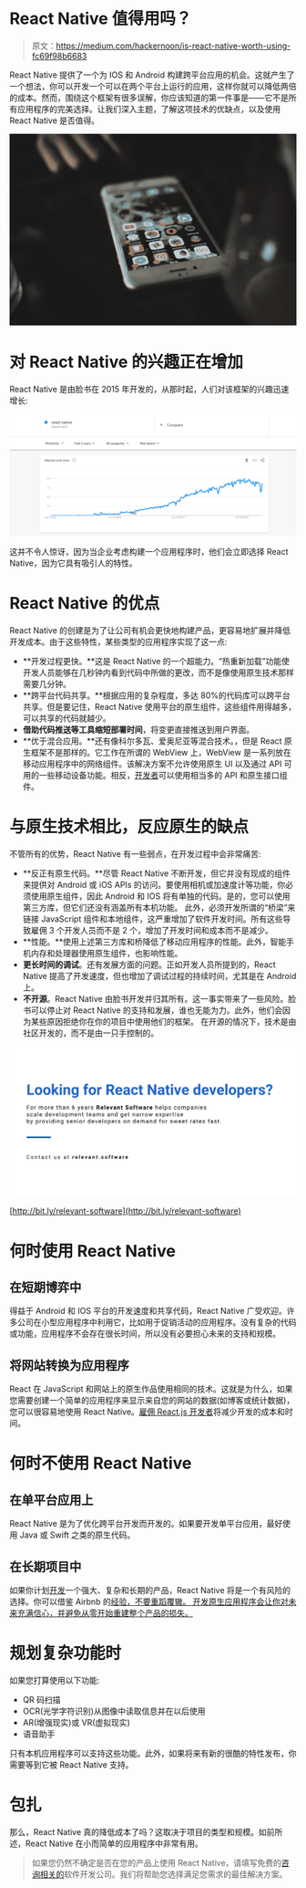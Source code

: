 # React Native 值得用吗？

> 原文：<https://medium.com/hackernoon/is-react-native-worth-using-fc69f98b6683>

React Native 提供了一个为 IOS 和 Android 构建跨平台应用的机会。这就产生了一个想法，你可以开发一个可以在两个平台上运行的应用，这样你就可以降低两倍的成本。然而，围绕这个框架有很多误解，你应该知道的第一件事是——它不是所有应用程序的完美选择。让我们深入主题，了解这项技术的优缺点，以及使用 React Native 是否值得。

![](img/c584553172a3e3b37787036c83302e77.png)

# 对 React Native 的兴趣正在增加

React Native 是由脸书在 2015 年开发的，从那时起，人们对该框架的兴趣迅速增长:

![](img/8a58083418dd130a16eea16627fc1da8.png)

这并不令人惊讶，因为当企业考虑构建一个应用程序时，他们会立即选择 React Native，因为它具有吸引人的特性。

# React Native 的优点

React Native 的创建是为了让公司有机会更快地构建产品，更容易地扩展并降低开发成本。由于这些特性，某些类型的应用程序实现了这一点:

*   **开发过程更快。**这是 React Native 的一个超能力。“热重新加载”功能使开发人员能够在几秒钟内看到代码中所做的更改，而不是像使用原生技术那样需要几分钟。
*   **跨平台代码共享。**根据应用的复杂程度，多达 80%的代码库可以跨平台共享。但是要记住，React Native 使用平台的原生组件，这些组件用得越多，可以共享的代码就越少。
*   **借助代码推送等工具缩短部署时间**，将变更直接推送到用户界面。
*   **优于混合应用。**还有像科尔多瓦、爱奥尼亚等混合技术。，但是 React 原生框架不是那样的。它工作在所谓的 WebView 上，WebView 是一系列放在移动应用程序中的网络组件。该解决方案不允许使用原生 UI 以及通过 API 可用的一些移动设备功能。相反，[开发者](https://hackernoon.com/features-and-benefits-of-a-dedicated-software-development-team-model-2016fdef33d8)可以使用相当多的 API 和原生接口组件。

# 与原生技术相比，反应原生的缺点

不管所有的优势，React Native 有一些弱点，在开发过程中会非常痛苦:

*   **反正有原生代码。**尽管 React Native 不断开发，但它并没有现成的组件来提供对 Android 或 iOS APIs 的访问。要使用相机或加速度计等功能，你必须使用原生组件，因此 Android 和 IOS 将有单独的代码。是的，您可以使用第三方库，但它们还没有涵盖所有本机功能。
    此外，必须开发所谓的“桥梁”来链接 JavaScript 组件和本地组件，这严重增加了软件开发时间。所有这些导致雇佣 3 个开发人员而不是 2 个，增加了开发时间和成本而不是减少。
*   **性能。**使用上述第三方库和桥降低了移动应用程序的性能。此外，智能手机内存和处理器使用原生组件，也影响性能。
*   **更长时间的调试**。还有发展方面的问题。正如开发人员所提到的，React Native 提高了开发速度，但也增加了调试过程的持续时间，尤其是在 Android 上。
*   **不开源**。React Native 由脸书开发并归其所有。这一事实带来了一些风险。脸书可以停止对 React Native 的支持和发展，谁也无能为力。此外，他们会因为某些原因拒绝你在你的项目中使用他们的框架。
    在开源的情况下，技术是由社区开发的，而不是由一只手控制的。

![](img/0a8cd6f707bf072b987778904e71f090.png)

[http://bit.ly/relevant-software](http://bit.ly/relevant-software)

# 何时使用 React Native

## 在短期博弈中

得益于 Android 和 IOS 平台的开发速度和共享代码，React Native 广受欢迎。许多公司在小型应用程序中利用它，比如用于促销活动的应用程序。没有复杂的代码或功能，应用程序不会存在很长时间，所以没有必要担心未来的支持和规模。

## 将网站转换为应用程序

React 在 JavaScript 和网站上的原生作品使用相同的技术。这就是为什么，如果您需要创建一个简单的应用程序来显示来自您的网站的数据(如博客或统计数据)，您可以很容易地使用 React Native。[雇佣 React.js 开发者](https://relevant.software)将减少开发的成本和时间。

# 何时不使用 React Native

## 在单平台应用上

React Native 是为了优化跨平台开发而开发的。如果要开发单平台应用，最好使用 Java 或 Swift 之类的原生代码。

## 在长期项目中

如果你计划[开发](https://relevant.software)一个强大、复杂和长期的产品，React Native 将是一个有风险的选择。你可以借鉴 Airbnb 的[经验，不要重蹈覆辙。
开发原生应用程序会让你对未来充满信心，并避免从零开始重建整个产品的损失。](/airbnb-engineering/react-native-at-airbnb-f95aa460be1c)

# 规划复杂功能时

如果您打算使用以下功能:

*   QR 码扫描
*   OCR(光学字符识别)从图像中读取信息并在以后使用
*   AR(增强现实)或 VR(虚拟现实)
*   语音助手

只有本机应用程序可以支持这些功能。此外，如果将来有新的很酷的特性发布，你需要等到它被 React Native 支持。

# 包扎

那么，React Native 真的降低成本了吗？这取决于项目的类型和规模。如前所述，React Native 在小而简单的应用程序中非常有用。

> 如果您仍然不确定是否在您的产品上使用 React Native，请填写免费的[咨询相关的](https://relevant.software/contact-us)软件开发公司。我们将帮助您选择满足您需求的最佳解决方案。